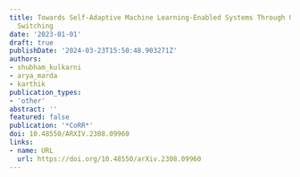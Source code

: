```yaml
---
title: Towards Self-Adaptive Machine Learning-Enabled Systems Through QoS-Aware Model
  Switching
date: '2023-01-01'
draft: true
publishDate: '2024-03-23T15:50:48.903271Z'
authors:
- shubham_kulkarni
- arya_marda
- karthik
publication_types:
- 'other'
abstract: ''
featured: false
publication: '*CoRR*'
doi: 10.48550/ARXIV.2308.09960
links:
- name: URL
  url: https://doi.org/10.48550/arXiv.2308.09960
---
```


